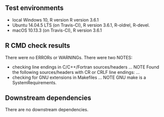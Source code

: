 ## Test environments
* local Windows 10, R version R version 3.6.1
* Ubuntu 14.04.5 LTS (on Travis-CI), R version 3.6.1, R-oldrel, R-devel.
* macOS 10.13.3 (on Travis-CI), R version 3.6.1

## R CMD check results
There were no ERRORs or WARNINGs. There were two NOTES:

* checking line endings in C/C++/Fortran sources/headers ... NOTE
   Found the following sources/headers with CR or CRLF line endings: ...
* checking for GNU extensions in Makefiles ... NOTE
  GNU make is a SystemRequirements.

## Downstream dependencies
There are no downstream dependencies.